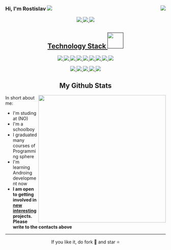 
### Hi, I'm Rostislav  <img src="https://img.icons8.com/color/20/000000/instagram-verification-badge.png"/><a href="" target="_blank"> <img align="right" src="https://komarev.com/ghpvc/?username=ROSTGG"/>

<p align="center">
 
 <img src="https://badges.pufler.dev/visits/ritik307/ROSTGG"/> 
 <!-- <img src="https://badges.pufler.dev/years/ROSTGG"/> -->
 <img src="https://badges.pufler.dev/repos/ROSTGG"/>
 <img src="https://badges.pufler.dev/commits/monthly/ROSTGG" />

</p>

<!-- <p align="center">
  I'm a 3rd year student pursuing Master's in Computer Applications 🎓 from Guru Gobind Singh Indraprastha University 🏛. I'm a passionate learner who's always willing to learn and work across technologies and domains 💡. I love to explore new technologies and leverage them to solve real-life problems ✨. Apart from that I also love to guide and mentor newbies👨🏻‍💻. I'm deep into Web 🕸️ Development.
</p>   -->

<h2 align="center">Technology Stack <img src="https://github.com/ritik307/ritik307/blob/main/images/laptop.gif" width="50"></h2>

<p align="center">
<img src="https://img.shields.io/badge/-Blender-00599C?style=flat-square&logo=blender"/>
<img src="https://img.shields.io/badge/-JetBrains-00599C?style=flat-square&logo=JetBrains"/>
<img src="https://img.shields.io/badge/-Csharp-00599C?style=flat-square&logo=csharp"/>
<img src="https://img.shields.io/badge/-C++-00599C?style=flat-square&logo=c"/>
<img src="https://img.shields.io/badge/-Python-00641C?style=flat-square&logo=Python&logoColor=white"/>
<img src="https://img.shields.io/badge/-HTML5-E34F26?style=flat-square&logo=html5&logoColor=white"/>
<img src="https://img.shields.io/badge/-CSS3-1572B6?style=flat-square&logo=css3"/>
<img src="https://img.shields.io/badge/-Git-black?style=flat-square&logo=git"/>
<img src="https://img.shields.io/badge/-GitHub-black?style=flat-square&logo=github"/>
</p>

<p align="center">
<!-- <img src="https://img.shields.io/badge/-ritik-purple?style=flat-square&logo=instagram&logoColor=white&link=https://www.instagram.com/pinkdogg307/"/> -->
<a href="mailto: rm9261470349@gmail.com">
 <img src="https://img.shields.io/badge/-rm9261470349-c14438?style=flat-square&logo=Gmail&logoColor=white&link=mailto:rm9261470349@gmail.com"/>
</a>
<a href="mailto: rostislav-mansurov-08@mail.ru">
 <img src="https://img.shields.io/badge/-rm9261470349-c14438?style=flat-square&logo=mail.ru&logoColor=white&link=mailto:rostislav-mansurov-08@mail.ru"/>
</a>
<a href="https://t.me/RM1238g">
 <img src="https://img.shields.io/badge/-Rostislav-blue?style=flat-square&logo=vk&logoColor=white&link=https://vk.com/id689745650"/>
</a>
<a href="https://www.youtube.com/channel/UCuBgbZkcrRdV_9l6X4RPEVw">
 <img src="https://img.shields.io/badge/-Rostislav-white?style=flat-square&logo=youtube&logoColor=red&link=https://www.youtube.com/channel/UCuBgbZkcrRdV_9l6X4RPEVw"/>
</a>
<a href="https://habr.com/ru/users/RM5638/">
 <img src="https://img.shields.io/badge/-RM5638-blue?style=flat-square&logo=habr&logoColor=white&link=https://habr.com/ru/users/RM5638/"/>
</a>

</p>



<h2 align="center">
  My Github Stats
</h2>
<p>
<img width="400px" align="right" src="https://github-readme-stats.vercel.app/api?username=ROSTGG&theme=algolia&show_icons=true&hide_border=true&count_private=true&layout=compact" />  

In short about me:
- I'm studing at (NO)
- I'm a schoolboy
- I graduated many courses of Programming sphere
- I'm learning Androing development now
- **I am open to getting involved in <u>new interesting</u> projects. Please write to the contacts above**


<p>
<hr>
<p align="center">If you like it, do fork 🍴 and star ⭐</p>
